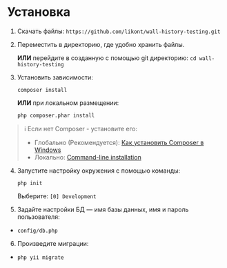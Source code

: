 # Установка

1. Скачать файлы:
   `https://github.com/likont/wall-history-testing.git`

2. Переместить в директорию, где удобно хранить файлы.

   **ИЛИ** перейдите в созданную с помощью git директорию: `cd wall-history-testing`

3. Установить зависимости:

   `composer install`

   **ИЛИ** при локальном размещении:

   `php composer.phar install`

> :information_source: Если нет Composer - установите его:
>- Глобально (Рекомендуется): [Как установить Composer в Windows](https://www.hostinger.ru/rukovodstva/kak-ustanovit-composer#-Composer-Windows)
>- Локально: [Command-line installation](https://getcomposer.org/download/)

4. Запустите настройку окружения с помощью команды:

   `php init`

   Выберите: `[0] Development`

5. Задайте настройки БД — имя базы данных, имя и пароль пользователя: 
- `config/db.php`

6. Произведите миграции:
- `php yii migrate`


